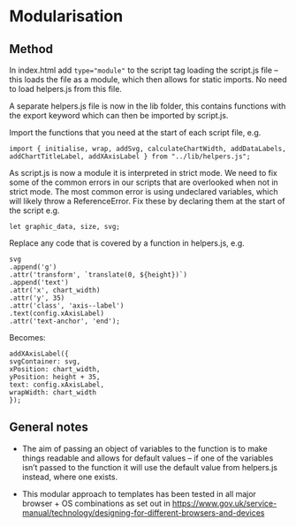 # Modularisation

## Method 

In index.html add `type="module"` to the script tag loading the script.js file – this loads the file as a module, which then allows for static imports. No need to load helpers.js from this file. 

A separate helpers.js file is now in the lib folder, this contains functions with the export keyword which can then be imported by script.js. 

Import the functions that you need at the start of each script file, e.g. 

`import { initialise, wrap, addSvg, calculateChartWidth, addDataLabels, addChartTitleLabel, addXAxisLabel } from "../lib/helpers.js"; `

As script.js is now a module it is interpreted in strict mode. We need to fix some of the common errors in our scripts that are overlooked when not in strict mode. The most common error is using undeclared variables, which will likely throw a ReferenceError. Fix these by declaring them at the start of the script e.g. 

`let graphic_data, size, svg; `


Replace any code that is covered by a function in helpers.js, e.g. 

    svg 
    .append('g') 
    .attr('transform', `translate(0, ${height})`) 
    .append('text') 
    .attr('x', chart_width) 
    .attr('y', 35) 
    .attr('class', 'axis--label') 
    .text(config.xAxisLabel) 
    .attr('text-anchor', 'end'); 

Becomes: 

    addXAxisLabel({ 
    svgContainer: svg, 
    xPosition: chart_width, 
    yPosition: height + 35, 
    text: config.xAxisLabel, 
    wrapWidth: chart_width 
    }); 

## General notes

- The aim of passing an object of variables to the function is to make things readable and allows for default values – if one of the variables isn’t passed to the function it will use the default value from helpers.js instead, where one exists. 

- This modular approach to templates has been tested in all major browser + OS combinations as set out in https://www.gov.uk/service-manual/technology/designing-for-different-browsers-and-devices